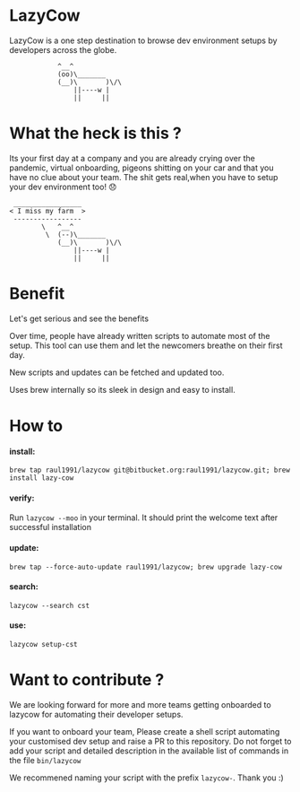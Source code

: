 # LazyCow #

LazyCow is a one step destination to browse dev environment setups by developers across the globe.
```
            ^__^
            (oo)\_______
            (__)\       )\/\
                ||----w |
                ||     ||
```

# What the heck is this ?

Its your first day at a company and you are already crying over the pandemic, virtual onboarding, pigeons shitting on your car and that you have no clue about your team. The shit gets real,when you have to setup your dev environment too! :disappointed:
```
 _________________
< I miss my farm  >
 -----------------
        \   ^__^
         \  (--)\_______
            (__)\       )\/\
                ||----w |
                ||     ||
```

# Benefit
Let's get serious and see the benefits

Over time, people have already written scripts to automate most of the setup. This tool can use them and let the newcomers breathe on their first day.

New scripts and updates can be fetched and updated too.

Uses brew internally so its sleek in design and easy to install.

# How to

#### install:

`brew tap raul1991/lazycow git@bitbucket.org:raul1991/lazycow.git; brew install lazy-cow`

#### verify:

Run `lazycow --moo` in your terminal. It should print the welcome text after successful installation

#### update:

`brew tap --force-auto-update raul1991/lazycow; brew upgrade lazy-cow`

#### search:

`lazycow --search cst`

#### use:

`lazycow setup-cst`


# Want to contribute ?
We are looking forward for more and more teams getting onboarded to lazycow for automating their developer setups. 

If you want to onboard your team, Please create a shell script automating your customised dev setup and raise a PR to this repository. Do not forget to add your script and detailed description in the available list of commands in the file `bin/lazycow`

We recommened naming your script with the prefix `lazycow-`. Thank you :)